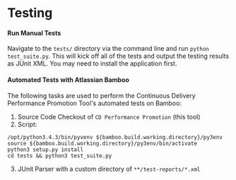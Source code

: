 # Testing

#### Run Manual Tests
Navigate to the ```tests/``` directory via the command line and run ```python test_suite.py```. This will kick off all of the tests and output the testing results as JUnit XML. You may need to install the application first.

#### Automated Tests with Atlassian Bamboo

The following tasks are used to perform the Continuous Delivery Performance Promotion Tool's automated tests on Bamboo:

1. Source Code Checkout of ```CD Performance Promotion``` (this tool)
2. Script:

  ```
  /opt/python3.4.3/bin/pyvenv ${bamboo.build.working.directory}/py3env
  source ${bamboo.build.working.directory}/py3env/bin/activate
  python3 setup.py install
  cd tests && python3 test_suite.py
  ```
3. JUnit Parser with a custom directory of ```**/test-reports/*.xml```
